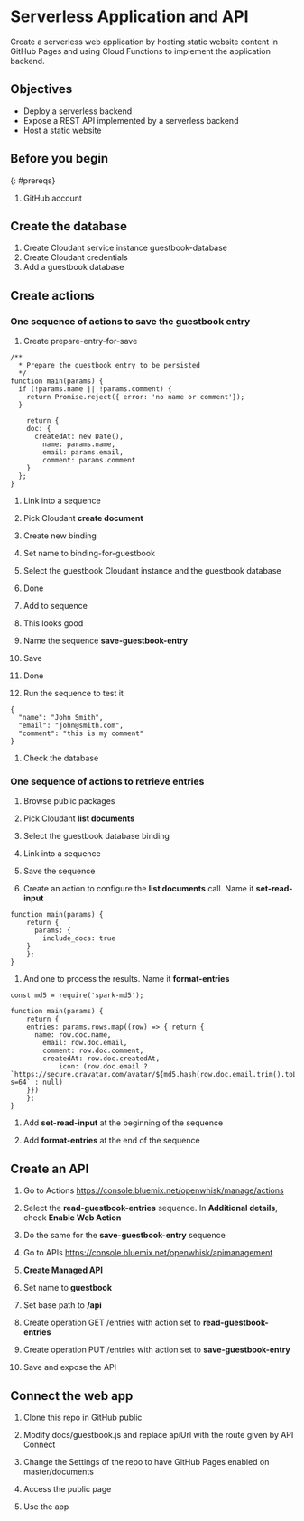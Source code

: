 # Serverless Application and API

Create a serverless web application by hosting static website content in GitHub Pages and using Cloud Functions to implement the application backend.

## Objectives

* Deploy a serverless backend
* Expose a REST API implemented by a serverless backend
* Host a static website

## Before you begin
{: #prereqs}

1. GitHub account

## Create the database

1. Create Cloudant service instance guestbook-database
1. Create Cloudant credentials
1. Add a guestbook database

## Create actions

### One sequence of actions to save the guestbook entry

1. Create prepare-entry-for-save

```
/**
  * Prepare the guestbook entry to be persisted
  */
function main(params) {
  if (!params.name || !params.comment) {
    return Promise.reject({ error: 'no name or comment'});
  }

	return {
    doc: {
      createdAt: new Date(),
	    name: params.name,
	    email: params.email,
	    comment: params.comment
    }
  };
}
```

1. Link into a sequence
1. Pick Cloudant **create document**
1. Create new binding
1. Set name to binding-for-guestbook
1. Select the guestbook Cloudant instance and the guestbook database
1. Done
1. Add to sequence
1. This looks good
1. Name the sequence **save-guestbook-entry**
1. Save
1. Done

1. Run the sequence to test it
```
{
  "name": "John Smith",
  "email": "john@smith.com",
  "comment": "this is my comment"
}
```

1. Check the database

### One sequence of actions to retrieve entries

1. Browse public packages
1. Pick Cloudant **list documents**
1. Select the guestbook database binding
1. Link into a sequence
1. Save the sequence

1. Create an action to configure the **list documents** call. Name it **set-read-input**

```
function main(params) {
	return {
	  params: {
	    include_docs: true
    }
	};
}
```

1. And one to process the results. Name it **format-entries**

```
const md5 = require('spark-md5');

function main(params) {
	return {
    entries: params.rows.map((row) => { return {
      name: row.doc.name,
	    email: row.doc.email,
	    comment: row.doc.comment,
	    createdAt: row.doc.createdAt,
			icon: (row.doc.email ? `https://secure.gravatar.com/avatar/${md5.hash(row.doc.email.trim().toLowerCase())}?s=64` : null)
    }})
	};
}
```

1. Add **set-read-input** at the beginning of the sequence

1. Add **format-entries** at the end of the sequence

## Create an API

1. Go to Actions https://console.bluemix.net/openwhisk/manage/actions

1. Select the **read-guestbook-entries** sequence. In **Additional details**, check **Enable Web Action**

1. Do the same for the **save-guestbook-entry** sequence

1. Go to APIs https://console.bluemix.net/openwhisk/apimanagement

1. **Create Managed API**

1. Set name to **guestbook**

1. Set base path to **/api**

1. Create operation GET /entries with action set to **read-guestbook-entries**

1. Create operation PUT /entries with action set to **save-guestbook-entry**

1. Save and expose the API

## Connect the web app

1. Clone this repo in GitHub public

1. Modify docs/guestbook.js and replace apiUrl with the route given by API Connect

1. Change the Settings of the repo to have GitHub Pages enabled on master/documents

1. Access the public page

1. Use the app
